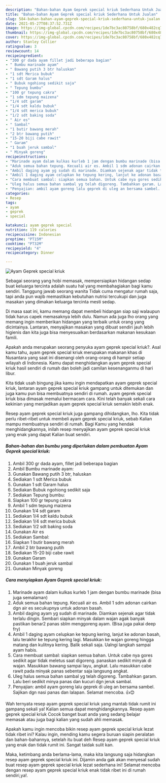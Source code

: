 ```yaml
---
description: "Bahan-bahan Ayam Geprek special kriuk Sederhana Untuk Jualan"
title: "Bahan-bahan Ayam Geprek special kriuk Sederhana Untuk Jualan"
slug: 584-bahan-bahan-ayam-geprek-special-kriuk-sederhana-untuk-jualan
date: 2021-05-27T08:37:52.731Z
image: https://img-global.cpcdn.com/recipes/1de7bc3ac80758bf/680x482cq70/ayam-geprek-special-kriuk-foto-resep-utama.jpg
thumbnail: https://img-global.cpcdn.com/recipes/1de7bc3ac80758bf/680x482cq70/ayam-geprek-special-kriuk-foto-resep-utama.jpg
cover: https://img-global.cpcdn.com/recipes/1de7bc3ac80758bf/680x482cq70/ayam-geprek-special-kriuk-foto-resep-utama.jpg
author: Stanley Collier
ratingvalue: 3
reviewcount: 14
recipeingredient:
- "300 gr dada ayam fillet jadi beberapa bagian"
- " Bumbu marinade ayam"
- " Bawang putih 3 btr haluskan"
- "1 sdt Merica bubuk"
- "1 sdt Garam halus"
- " Bubuk ngohiong sedikit saja"
- " Tepung bumbu"
- "100 gr tepung cakra"
- "1 sdm tepung maizena"
- "1/4 sdt garam"
- "1/4 sdt kaldu bubuk"
- "1/4 sdt merica bubuk"
- "1/2 sdt baking soda"
- " Air es"
- " Sambal"
- "1 butir bawang merah"
- "2 btr bawang putih"
- "15-20 biji cabe rawit"
- " Garam"
- "1 buah jeruk sambal"
- " Minyak goreng"
recipeinstructions:
- "Marinade ayam dalam kulkas kurleb 1 jam dengan bumbu marinade (bisa juga semalaman)"
- "Aduk semua bahan tepung. Kecuali air es. Ambil 1 sdm adonan cairkan dgn air es secukupnya untuk adonan basah."
- "Ambil daging ayam yg sudah di marinade. Diamkan sejenak agar tidak terlalu dingin. Sembari siapkan minyak dalam wajan agak banyak pastikan benar2 panas sblm menggoreng ayam. (Bisa juga pakai deep fry)"
- "Ambil 1 daging ayam celupkan ke tepung kering, lanjut ke adonan basah, lalu terakhir ke tepung kering lagi. Masukkan ke wajan goreng hingga matang dan kulitnya kering. Balik sekali saja. Ualngi langkah sampai ayam habis."
- "Cara membuat sambal: siapkan semua bahan. Untuk cabe nya gores sedikit agar tidak meletus saat digoreng. panaskan sedikit minyak di wajan. Masukkan bawang sampai layu, angkat. Lalu masukkan cabe rawit pada minyak panas sebentar saja langsung angkat."
- "Uleg halus semua bahan sambal yg telah digoreng. Tambahkan garam. Lalu beri sedikit minya panas dan kucuri dgn jeruk sambal."
- "Penyajian: ambil ayam goreng lalu geprek di uleg an bersama sambel. Sajikan dgn nasi panas dan lalapan. Selamat mencoba. 👍😊"
categories:
- Resep
tags:
- ayam
- geprek
- special

katakunci: ayam geprek special 
nutrition: 119 calories
recipecuisine: Indonesian
preptime: "PT15M"
cooktime: "PT32M"
recipeyield: "4"
recipecategory: Dinner

---
```



![Ayam Geprek special kriuk](https://img-global.cpcdn.com/recipes/1de7bc3ac80758bf/680x482cq70/ayam-geprek-special-kriuk-foto-resep-utama.jpg)

Sebagai seorang yang hobi memasak, mempersiapkan hidangan sedap buat keluarga tercinta adalah suatu hal yang membahagiakan bagi kamu sendiri. Tanggung jawab seorang  wanita Tidak cuma mengatur rumah saja, tapi anda pun wajib memastikan kebutuhan nutrisi tercukupi dan juga masakan yang dimakan keluarga tercinta mesti sedap.

Di masa  saat ini, kamu memang dapat membeli hidangan siap saji walaupun tidak harus capek memasaknya lebih dulu. Namun ada juga lho orang yang memang ingin memberikan hidangan yang terbaik untuk orang yang dicintainya. Lantaran, menyajikan masakan yang dibuat sendiri jauh lebih higienis dan kita juga bisa menyesuaikan berdasarkan makanan kesukaan famili. 



Apakah anda merupakan seorang penyuka ayam geprek special kriuk?. Asal kamu tahu, ayam geprek special kriuk merupakan makanan khas di Nusantara yang saat ini disenangi oleh orang-orang di hampir setiap wilayah di Indonesia. Kamu dapat menghidangkan ayam geprek special kriuk hasil sendiri di rumah dan boleh jadi camilan kesenanganmu di hari libur.

Kita tidak usah bingung jika kamu ingin mendapatkan ayam geprek special kriuk, lantaran ayam geprek special kriuk gampang untuk ditemukan dan juga kamu pun bisa membuatnya sendiri di rumah. ayam geprek special kriuk bisa dimasak memalui bermacam cara. Kini telah banyak sekali cara kekinian yang menjadikan ayam geprek special kriuk semakin lebih enak.

Resep ayam geprek special kriuk juga gampang dihidangkan, lho. Kita tidak perlu ribet-ribet untuk membeli ayam geprek special kriuk, sebab Kalian mampu membuatnya sendiri di rumah. Bagi Kamu yang hendak menghidangkannya, inilah resep menyajikan ayam geprek special kriuk yang enak yang dapat Kalian buat sendiri.

<!--inarticleads1-->

##### Bahan-bahan dan bumbu yang diperlukan dalam pembuatan Ayam Geprek special kriuk:

1. Ambil 300 gr dada ayam, fillet jadi beberapa bagian
1. Ambil  Bumbu marinade ayam:
1. Gunakan  Bawang putih 3 btr, haluskan
1. Sediakan 1 sdt Merica bubuk
1. Gunakan 1 sdt Garam halus
1. Sediakan  Bubuk ngohiong sedikit saja
1. Sediakan  Tepung bumbu:
1. Siapkan 100 gr tepung cakra
1. Ambil 1 sdm tepung maizena
1. Gunakan 1/4 sdt garam
1. Sediakan 1/4 sdt kaldu bubuk
1. Sediakan 1/4 sdt merica bubuk
1. Sediakan 1/2 sdt baking soda
1. Gunakan  Air es
1. Sediakan  Sambal:
1. Siapkan 1 butir bawang merah
1. Ambil 2 btr bawang putih
1. Sediakan 15-20 biji cabe rawit
1. Gunakan  Garam
1. Gunakan 1 buah jeruk sambal
1. Gunakan  Minyak goreng




<!--inarticleads2-->

##### Cara menyiapkan Ayam Geprek special kriuk:

1. Marinade ayam dalam kulkas kurleb 1 jam dengan bumbu marinade (bisa juga semalaman)
1. Aduk semua bahan tepung. Kecuali air es. Ambil 1 sdm adonan cairkan dgn air es secukupnya untuk adonan basah.
1. Ambil daging ayam yg sudah di marinade. Diamkan sejenak agar tidak terlalu dingin. Sembari siapkan minyak dalam wajan agak banyak pastikan benar2 panas sblm menggoreng ayam. (Bisa juga pakai deep fry)
1. Ambil 1 daging ayam celupkan ke tepung kering, lanjut ke adonan basah, lalu terakhir ke tepung kering lagi. Masukkan ke wajan goreng hingga matang dan kulitnya kering. Balik sekali saja. Ualngi langkah sampai ayam habis.
1. Cara membuat sambal: siapkan semua bahan. Untuk cabe nya gores sedikit agar tidak meletus saat digoreng. panaskan sedikit minyak di wajan. Masukkan bawang sampai layu, angkat. Lalu masukkan cabe rawit pada minyak panas sebentar saja langsung angkat.
1. Uleg halus semua bahan sambal yg telah digoreng. Tambahkan garam. Lalu beri sedikit minya panas dan kucuri dgn jeruk sambal.
1. Penyajian: ambil ayam goreng lalu geprek di uleg an bersama sambel. Sajikan dgn nasi panas dan lalapan. Selamat mencoba. 👍😊




Wah ternyata resep ayam geprek special kriuk yang mantab tidak rumit ini gampang sekali ya! Kalian semua dapat menghidangkannya. Resep ayam geprek special kriuk Cocok banget buat anda yang sedang belajar memasak atau juga bagi kalian yang sudah ahli memasak.

Apakah kamu ingin mencoba bikin resep ayam geprek special kriuk lezat tidak ribet ini? Kalau ingin, mending kamu segera buruan siapin peralatan dan bahan-bahannya, setelah itu buat deh Resep ayam geprek special kriuk yang enak dan tidak rumit ini. Sangat taidak sulit kan. 

Maka, ketimbang anda berlama-lama, maka kita langsung saja hidangkan resep ayam geprek special kriuk ini. Dijamin anda gak akan menyesal sudah buat resep ayam geprek special kriuk lezat sederhana ini! Selamat mencoba dengan resep ayam geprek special kriuk enak tidak ribet ini di rumah sendiri,ya!.

